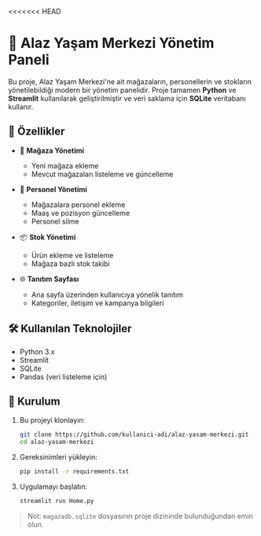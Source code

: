 <<<<<<< HEAD
# 🏬 Alaz Yaşam Merkezi Yönetim Paneli

Bu proje, Alaz Yaşam Merkezi'ne ait mağazaların, personellerin ve stokların yönetilebildiği modern bir yönetim panelidir. Proje tamamen **Python** ve **Streamlit** kullanılarak geliştirilmiştir ve veri saklama için **SQLite** veritabanı kullanır.

## 📌 Özellikler

- 🏪 **Mağaza Yönetimi**  
  - Yeni mağaza ekleme  
  - Mevcut mağazaları listeleme ve güncelleme  

- 👤 **Personel Yönetimi**  
  - Mağazalara personel ekleme  
  - Maaş ve pozisyon güncelleme  
  - Personel silme  

- 📦 **Stok Yönetimi**  
  - Ürün ekleme ve listeleme  
  - Mağaza bazlı stok takibi  

- 🌐 **Tanıtım Sayfası**  
  - Ana sayfa üzerinden kullanıcıya yönelik tanıtım  
  - Kategoriler, iletişim ve kampanya bilgileri  

## 🛠️ Kullanılan Teknolojiler

- Python 3.x  
- Streamlit  
- SQLite  
- Pandas (veri listeleme için)

## 🔧 Kurulum

1. Bu projeyi klonlayın:
    ```bash
    git clone https://github.com/kullanici-adi/alaz-yasam-merkezi.git
    cd alaz-yasam-merkezi
    ```

2. Gereksinimleri yükleyin:
    ```bash
    pip install -r requirements.txt
    ```

3. Uygulamayı başlatın:
    ```bash
    streamlit run Home.py
    ```

> Not: `magazadb.sqlite` dosyasının proje dizininde bulunduğundan emin olun.


